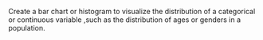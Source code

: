 Create a bar chart or histogram to visualize the distribution of a categorical or continuous variable ,such as the distribution of ages or genders in a population.
